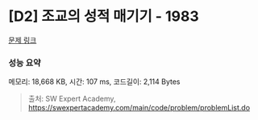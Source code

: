 # [D2] 조교의 성적 매기기 - 1983 

[문제 링크](https://swexpertacademy.com/main/code/problem/problemDetail.do?contestProbId=AV5PwGK6AcIDFAUq) 

### 성능 요약

메모리: 18,668 KB, 시간: 107 ms, 코드길이: 2,114 Bytes



> 출처: SW Expert Academy, https://swexpertacademy.com/main/code/problem/problemList.do